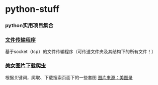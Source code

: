# python-stuff
### python实用项目集合

### [文件传输程序](https://github.com/Ccapton/python-stuff/tree/master/filetransporter)
基于socket（tcp）的文件传输程序（可传送文件夹及其结构下的所有文件！）


### [美女图片下载爬虫](https://github.com/Ccapton/python-stuff/tree/master/meinv)
根据关键词，爬取、下载搜索页面下的一些套图  [图片来源：美图录](https://www.meitulu.com)
